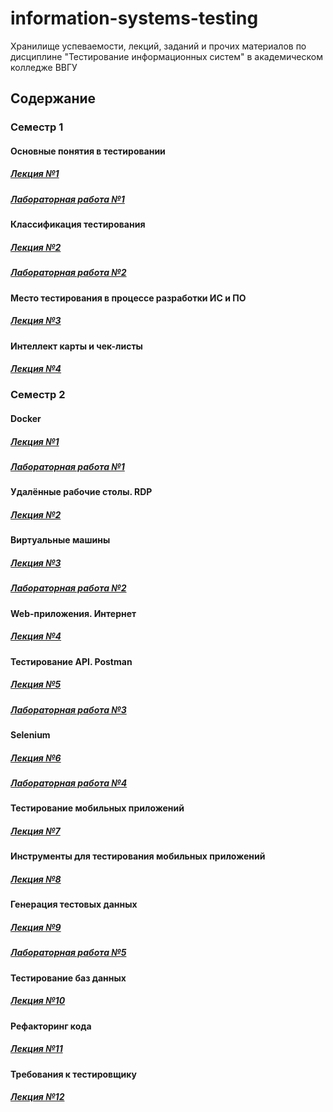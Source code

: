 # information-systems-testing
Хранилище успеваемости, лекций, заданий и прочих материалов по дисциплине "Тестирование информационных систем" в академическом колледже ВВГУ

## Содержание

### Семестр 1

#### Основные понятия в тестировании

##### [Лекция №1](sem1/lecs/lec1.pdf)
##### [Лабораторная работа №1](sem1/labs/lab1/lab1.md)

#### Классификация тестирования

##### [Лекция №2](sem1/lecs/lec2.pdf)
##### [Лабораторная работа №2](sem1/labs/lab2.md)

#### Место тестирования в процессе разработки ИС и ПО

##### [Лекция №3](sem1/lecs/lec3.pdf)

#### Интеллект карты и чек-листы

##### [Лекция №4](sem1/lecs/lec4.pdf)

### Семестр 2

#### Docker

##### [Лекция №1](sem2/lecs/lec1/lec1.md)
##### [Лабораторная работа №1](sem2/labs/lab1.md)

#### Удалённые рабочие столы. RDP

##### [Лекция №2](sem2/lecs/lec2.md)

#### Виртуальные машины

##### [Лекция №3](sem2/lecs/lec3/lec3.md)
##### [Лабораторная работа №2](sem2/labs/lab2.md)

#### Web-приложения. Интернет

##### [Лекция №4](sem2/lecs/lec4.md)

#### Тестирование API. Postman

##### [Лекция №5](sem2/lecs/lec5.md)
##### [Лабораторная работа №3](sem2/labs/lab3.md)

#### Selenium

##### [Лекция №6](sem2/lecs/lec6.md)
##### [Лабораторная работа №4](sem2/labs/lab4.md)

#### Тестирование мобильных приложений

##### [Лекция №7](sem2/lecs/lec7/lec7.md)

#### Инструменты для тестирования мобильных приложений

##### [Лекция №8](sem2/lecs/lec8/lec8.md)

#### Генерация тестовых данных

##### [Лекция №9](sem2/lecs/lec9.md)
##### [Лабораторная работа №5](sem2/labs/lab5.md)

#### Тестирование баз данных

##### [Лекция №10](sem2/lecs/lec10.md)

#### Рефакторинг кода

##### [Лекция №11](sem2/lecs/lec11.md)

#### Требования к тестировщику

##### [Лекция №12](sem2/lecs/lec12.md)
